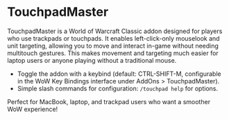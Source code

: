 # TouchpadMaster

TouchpadMaster is a World of Warcraft Classic addon designed for players who use trackpads or touchpads. It enables left-click-only mouselook and unit targeting, allowing you to move and interact in-game without needing multitouch gestures. This makes movement and targeting much easier for laptop users or anyone playing without a traditional mouse.

- Toggle the addon with a keybind (default: CTRL-SHIFT-M, configurable in the WoW Key Bindings interface under AddOns > TouchpadMaster).
- Simple slash commands for configuration: `/touchpad help` for options.

Perfect for MacBook, laptop, and trackpad users who want a smoother WoW experience!
